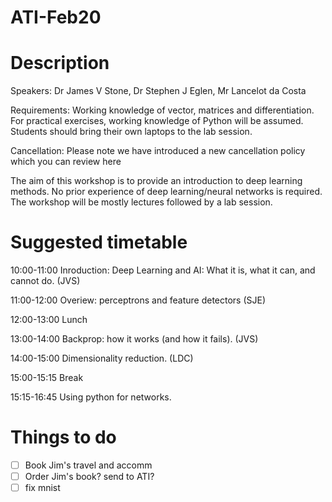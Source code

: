 # ATI-Feb20


# Description
Speakers: Dr James V Stone, Dr Stephen J Eglen, Mr Lancelot da Costa

Requirements: Working knowledge of vector, matrices and differentiation. For practical exercises, working knowledge of Python will be assumed. Students should bring their own laptops to the lab session.

Cancellation: Please note we have introduced a new cancellation policy which you can review here

The aim of this workshop is to provide an introduction to deep
learning methods. No prior experience of deep learning/neural networks
is required. The workshop will be mostly lectures followed by a lab
session.

# Suggested timetable


10:00-11:00 Inroduction: Deep Learning and AI: What it is, what it
can, and cannot do. (JVS)

11:00-12:00 Overiew: perceptrons and feature detectors (SJE)

12:00-13:00 Lunch

13:00-14:00 Backprop: how it works (and how it fails). (JVS)

14:00-15:00 Dimensionality reduction. (LDC)

15:00-15:15 Break

15:15-16:45 Using python for networks.



# Things to do 

- [ ] Book Jim's travel and accomm
- [ ] Order Jim's book? send to ATI?  
- [ ] fix mnist
